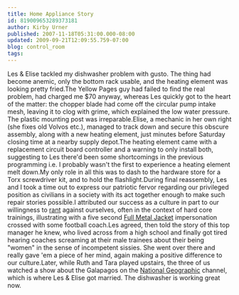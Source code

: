 ```yaml
---
title: Home Appliance Story
id: 819009653289373181
author: Kirby Urner
published: 2007-11-18T05:31:00.000-08:00
updated: 2009-09-21T12:09:55.759-07:00
blog: control_room
tags: 
---
```


Les & Elise tackled my dishwasher problem with gusto.  The thing had become anemic, only the bottom rack usable, and the heating element was looking pretty fried.The Yellow Pages guy had failed to find the real problem, had charged me $70 anyway, whereas Les quickly got to the heart of the matter:  the chopper blade had come off the circular pump intake mesh, leaving it to clog with grime, which explained the low water pressure.  The plastic mounting post was irreparable.Elise, a mechanic in her own right (she fixes old Volvos etc.), managed to track down and secure this obscure assembly, along with a new heating element, just minutes before Saturday closing time at a nearby supply depot.The heating element came with a replacement circuit board controller and a warning to only install both, suggesting to Les there'd been some shortcomings in the previous programming i.e. I probably wasn't the first to experience a heating element melt down.My only role in all this was to dash to the hardware store for a Torx screwdriver kit, and to hold the flashlight.During final reassembly, Les and I took a time out to express our patriotic fervor regarding our privileged position as civilians in a society with its act together enough to make such repair stories possible.I attributed our success as a culture in part to our willingness to [rant](http://groups.google.com/group/soc.religion.quaker/msg/9b1ac2571f6b035e) against ourselves, often in the context of hard core trainings, illustrating with a five second [Full Metal Jacket](http://www.youtube.com/watch?v=aUc62jD-G0o) impersonation crossed with some football coach.Les agreed, then told the story of this top manager he knew, who lived across from a high school and finally got tired hearing coaches screaming at their male trainees about their being "women" in the sense of incompetent sissies.  She went over there and really gave 'em a piece of her mind, again making a positive difference to our culture.Later, while Ruth and Tara played upstairs, the three of us watched a show about the Galapagos on the [National Geographic](http://channel.nationalgeographic.com/) channel, which is where Les & Elise got married.  The dishwasher is working great now.[](https://blogger.googleusercontent.com/img/b/R29vZ2xl/AVvXsEjAha1mHLxOsALvD5WPjLDjKKQbi-xLbwfrjDPLpNhqz-Xpqr8GsiKxogq8aNXI68feuvNewAWA-MIcuY3dRnfRjOglEiPdw4sfyfKeViP9HNGTTe9mkeodFz6kboJJV4UVZfiO/s1600-h/dishwasher_parts.jpg)